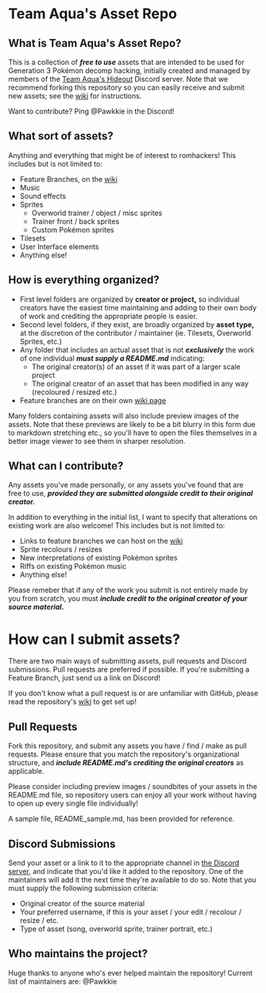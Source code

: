# Team Aqua's Asset Repo

## What is Team Aqua's Asset Repo?

This is a collection of **_free to use_** assets that are intended to be used for Generation 3 Pokémon decomp hacking, initially created and managed by members of the [Team Aqua's Hideout](https://discord.gg/sNNCZxcXnA) Discord server. Note that we recommend forking this repository so you can easily receive and submit new assets; see the [wiki](https://github.com/Pawkkie/Team-Aquas-Asset-Repo/wiki) for instructions.

Want to contribute? Ping @Pawkkie in the Discord!

## What sort of assets?
Anything and everything that might be of interest to romhackers! This includes but is not limited to:
- Feature Branches, on the [wiki](https://github.com/Pawkkie/Team-Aquas-Asset-Repo/wiki/Feature-Branches)
- Music
- Sound effects
- Sprites
    - Overworld trainer / object / misc sprites
    - Trainer front / back sprites
    - Custom Pokémon sprites
- Tilesets
- User Interface elements
- Anything else!

## How is everything organized?
- First level folders are organized by **creator or project,** so individual creators have the easiest time maintaining and adding to their own body of work and crediting the appropriate people is easier.
- Second level folders, if they exist, are broadly organized by **asset type,** at the discretion of the contributor / maintainer (ie. Tilesets, Overworld Sprites, etc.)
- Any folder that includes an actual asset that is not **_exclusively_** the work of one individual **_must supply a README.md_** indicating:
    - The original creator(s) of an asset if it was part of a larger scale project
    - The original creator of an asset that has been modified in any way (recoloured / resized etc.)
- Feature branches are on their own [wiki page](https://github.com/Pawkkie/Team-Aquas-Asset-Repo/wiki/Feature-Branches)

Many folders containing assets will also include preview images of the assets. Note that these previews are likely to be a bit blurry in this form due to markdown stretching etc., so you'll have to open the files themselves in a better image viewer to see them in sharper resolution.

## What can I contribute?
Any assets you've made personally, or any assets you've found that are free to use, **_provided they are submitted alongside credit to their original creator._**

In addition to everything in the initial list, I want to specify that alterations on existing work are also welcome! This includes but is not limited to:
- Links to feature branches we can host on the [wiki](https://github.com/Pawkkie/Team-Aquas-Asset-Repo/wiki/Feature-Branches)
- Sprite recolours / resizes
- New interpretations of existing Pokémon sprites
- Riffs on existing Pokémon music
- Anything else!

Please remeber that if any of the work you submit is not entirely made by you from scratch, you must **_include credit to the original creator of your source material._**

# How can I submit assets?
There are two main ways of submitting assets, pull requests and Discord submissions. Pull requests are preferred if possible. If you're submitting a Feature Branch, just send us a link on Discord!

If you don't know what a pull request is or are unfamiliar with GitHub, please read the repository's [wiki](https://github.com/Pawkkie/Team-Aquas-Asset-Repo/wiki) to get set up!

## Pull Requests
Fork this repository, and submit any assets you have / find / make as pull requests. Please ensure that you match the repository's organizational structure, and **_include README.md's crediting the original creators_** as applicable.

Please consider including preview images / soundbites of your assets in the README.md file, so repository users can enjoy all your work without having to open up every single file individually! 

A sample file, README_sample.md, has been provided for reference.

## Discord Submissions
Send your asset or a link to it to the appropriate channel in [the Discord server](https://discord.gg/sNNCZxcXnA), and indicate that you'd like it added to the repository. One of the maintainers will add it the next time they're available to do so. Note that you must supply the following submission criteria:
- Original creator of the source material
- Your preferred username, if this is your asset / your edit / recolour / resize / etc.
- Type of asset (song, overworld sprite, trainer portrait, etc.)

## Who maintains the project?
Huge thanks to anyone who's ever helped maintain the repository! Current list of maintainers are:
@Pawkkie
